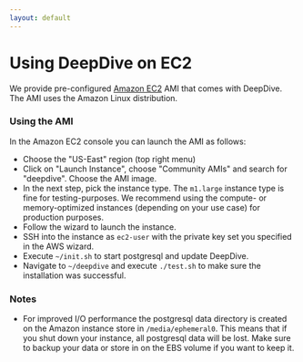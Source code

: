 ```yaml
---
layout: default
---
```


# Using DeepDive on EC2

We provide pre-configured [Amazon EC2](http://aws.amazon.com/ec2/) AMI that comes with DeepDive. The AMI uses the Amazon Linux distribution.

### Using the AMI

In the Amazon EC2 console you can launch the AMI as follows:

- Choose the "US-East" region (top right menu)
- Click on "Launch Instance", choose "Community AMIs" and search for "deepdive". Choose the AMI image.
- In the next step, pick the instance type. The `m1.large` instance type is fine for testing-purposes. We recommend using the compute- or memory-optimized instances (depending on your use case) for production purposes.
- Follow the wizard to launch the instance.
- SSH into the instance as `ec2-user` with the private key set you specified in the AWS wizard.
- Execute `~/init.sh` to start postgresql and update DeepDive.
- Navigate to `~/deepdive` and execute `./test.sh` to make sure the installation was successful.


### Notes

- For improved I/O performance the postgresql data directory is created on the Amazon instance store in `/media/ephemeral0`. This means that if you shut down your instance, all postgresql data will be lost. Make sure to backup your data or store in on the EBS volume if you want to keep it.

